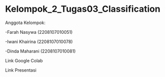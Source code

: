 # Kelompok_2_Tugas03_Classification

Anggota Kelompok:

-Farah Nasywa (2208107010051)

-Iwani Khairina (2208107010078)

-Dinda Maharani (2208107010081)

Link Google Colab



Link Presentasi
